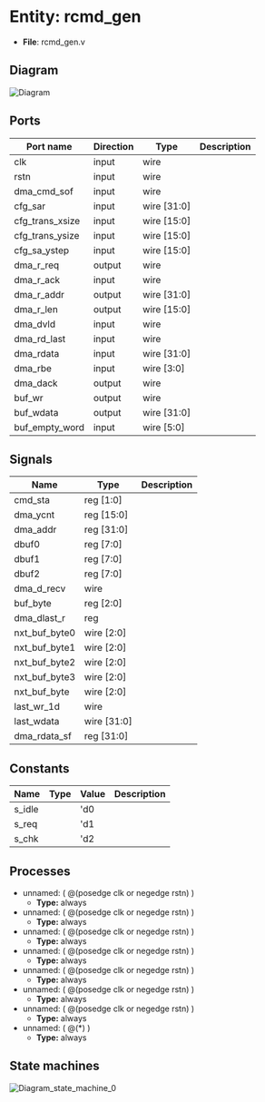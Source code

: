 
# Entity: rcmd_gen 
- **File**: rcmd_gen.v

## Diagram
![Diagram](rcmd_gen.svg "Diagram")
## Ports

| Port name       | Direction | Type         | Description |
| --------------- | --------- | ------------ | ----------- |
| clk             | input     | wire         |             |
| rstn            | input     | wire         |             |
| dma_cmd_sof     | input     | wire         |             |
| cfg_sar         | input     | wire  [31:0] |             |
| cfg_trans_xsize | input     | wire  [15:0] |             |
| cfg_trans_ysize | input     | wire  [15:0] |             |
| cfg_sa_ystep    | input     | wire  [15:0] |             |
| dma_r_req       | output    | wire         |             |
| dma_r_ack       | input     | wire         |             |
| dma_r_addr      | output    | wire  [31:0] |             |
| dma_r_len       | output    | wire  [15:0] |             |
| dma_dvld        | input     | wire         |             |
| dma_rd_last     | input     | wire         |             |
| dma_rdata       | input     | wire  [31:0] |             |
| dma_rbe         | input     | wire  [3:0]  |             |
| dma_dack        | output    | wire         |             |
| buf_wr          | output    | wire         |             |
| buf_wdata       | output    | wire  [31:0] |             |
| buf_empty_word  | input     | wire  [5:0]  |             |

## Signals

| Name          | Type             | Description |
| ------------- | ---------------- | ----------- |
| cmd_sta       | reg       [1:0]  |             |
| dma_ycnt      | reg       [15:0] |             |
| dma_addr      | reg       [31:0] |             |
| dbuf0         | reg   [7:0]      |             |
| dbuf1         | reg   [7:0]      |             |
| dbuf2         | reg   [7:0]      |             |
| dma_d_recv    | wire             |             |
| buf_byte      | reg   [2:0]      |             |
| dma_dlast_r   | reg              |             |
| nxt_buf_byte0 | wire [2:0]       |             |
| nxt_buf_byte1 | wire [2:0]       |             |
| nxt_buf_byte2 | wire [2:0]       |             |
| nxt_buf_byte3 | wire [2:0]       |             |
| nxt_buf_byte  | wire [2:0]       |             |
| last_wr_1d    | wire             |             |
| last_wdata    | wire [31:0]      |             |
| dma_rdata_sf  | reg   [31:0]     |             |

## Constants

| Name   | Type | Value | Description |
| ------ | ---- | ----- | ----------- |
| s_idle |      | 'd0   |             |
| s_req  |      | 'd1   |             |
| s_chk  |      | 'd2   |             |

## Processes
- unnamed: ( @(posedge clk or negedge rstn) )
  - **Type:** always
- unnamed: ( @(posedge clk or negedge rstn) )
  - **Type:** always
- unnamed: ( @(posedge clk or negedge rstn) )
  - **Type:** always
- unnamed: ( @(posedge clk or negedge rstn) )
  - **Type:** always
- unnamed: ( @(posedge clk or negedge rstn) )
  - **Type:** always
- unnamed: ( @(posedge clk or negedge rstn) )
  - **Type:** always
- unnamed: ( @(posedge clk or negedge rstn) )
  - **Type:** always
- unnamed: ( @(*) )
  - **Type:** always

## State machines

![Diagram_state_machine_0]( fsm_rcmd_gen_00.svg "Diagram")